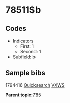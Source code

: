 # 78511$b

## Codes

-   Indicators
    -   First: 1
    -   Second: 1
-   Subfield: b

## Sample bibs

1794416 [Quicksearch](https://search.library.yale.edu/catalog/1794416) [VXWS](http://prodorbis.library.yale.edu:7014/vxws/GetHoldingsService?bibId=1794416)

**Parent topic:**[785](../../tags/785/785.md)

